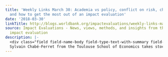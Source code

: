 ```yaml
---
title: 'Weekly Links March 30: Academia vs policy, conflict on risk, child nutrition,
  and how to get the most out of an impact evaluation'
date: '2018-03-30'
linkTitle: http://blogs.worldbank.org/impactevaluations/weekly-links-march-30-academia-vs-policy-conflict-risk-child-nutrition-and-how-get-most-out-impact
source: Impact Evaluations - News, views, methods, and insights from the world of
  impact evaluation
description: |-
  <div class="field field-name-body field-type-text-with-summary field-label-hidden"><div class="field-items"><div class="field-item even"><ul><li>
  Sylvain Chabé-Ferret from the Toulouse School of Economics takes stock in <a href="http://economistjourney.blogspot.fr/2018/03/the-empirical-revolution-in-economics.html" target="_blank" rel="nofollow">The Empirical Revolution in Economics: Taking Stock and Looking Ahead</a>. He proposes 8 knowledge achievements of the empirical revolution in economics
---
```

